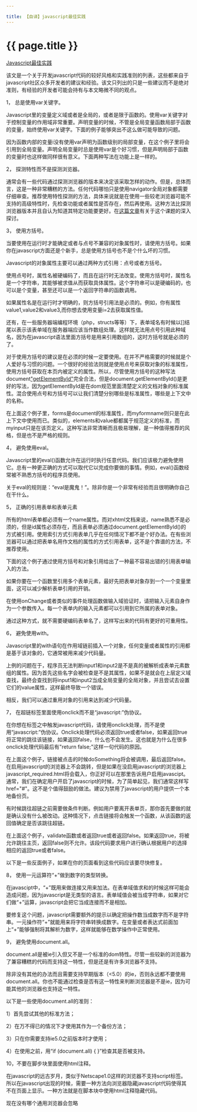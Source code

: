 ```yaml
---

title: 【自译】javascript最佳实践
---
```


{{ page.title }}
===============

[Javascript最佳实践](http://www.javascripttoolbox.com/bestpractices/)



该文是一个关于开发javascript代码的较好风格和实践准则的列表，这些都来自于javascript社区众多开发者的建议和经验。该文只列出的只是一些建议而不是绝对准则，有经验的开发者可能会持有与本文略微不同的观点。

  

1，  总是使用var关键字。

Javascript里的变量定义域或者是全局的，或者是限于函数的。使用var关键字对于控制变量的作用域非常重要。声明变量的时候，不管是全局变量函数局部于函数的变量，始终使用var关键字。下面的例子能够突出不这么做可能导致的问题。

   

因为函数内部的变量i没有使用var声明为函数级别的局部变量，在这个例子里将会引用到全局变量。声明全局变量时总是使用var是个好习惯，但是声明局部于函数的变量时也这样做同样很有意义。下面两种写法在功能上是一样的。

    

2，  探测特性而不是探测浏览器。

通常会有一些代码通过探测浏览器的版本来决定该采取怎样的动作。但是，总体而言，这是一种非常糟糕的方法。任何代码哪怕只是使用navigator全局对象都需要仔细审查。推荐使用特性探测的方法，具体来说就是在使用一些较老浏览器可能不支持的高级特性时，先检查功能或者属性是否存在，然后再使用。这种方法比探测浏览器版本并且自认为知道其特定功能要更好。在[这篇文章](http://www.jibbering.com/faq/faq_notes/not_browser_detect.html)有关于这个课题的深入探讨。

     

      

3，  使用方括号。

当要使用在运行时才能确定或者与点号不兼容的对象属性时，请使用方括号。如果你在javascript方面还是个新手，总是使用方括号也不是个什么坏的习惯。

Javascript的对象属性主要可以通过两种方式引用：点号或者方括号。

       

使用点号时，属性名被硬编码了，而且在运行时无法改变。使用方括号时，属性名是一个字符串，其能够被求值从而获取具体属性。这个字符串可以是硬编码的，也可以是个变量，甚至还可以是一个返回字符串的函数调用。

如果属性名是在运行时才明确的，则方括号引用法是必须的。例如，你有属性value1,value2和value3,而你想去使用变量i=2去获取属性值。



还有，在一些服务器端编程环境（php，structs等等）下，表单域名有时候以[]结尾以表示该表单域在服务器端应该当作数组处理。这样就无法用点号引用此种域名，因为在javascript语法里面方括号是用来引用数组的，这时方括号就是必须的了。

         

对于使用方括号的建议是在必须的时候一定要使用。在并不严格需要的时候就是个人爱好与习惯的问题。一个很好的经验法则就是使用点号来获取对象的标准属性，使用方括号获取在本页内被定义的属性。所以，尽管使用方括号的这种写法document["getElementById"]()完全合法，但是document.getElementById()是更好的写法，因为getElementById是在dom规范里面清楚定义的文档对象的标准属性。混合使用点号和方括号可以让我们清楚分别哪些是标准属性，哪些是上下文中的名称。

          

在上面这个例子里，forms是document的标准属性，而myformname则只是在此上下文中使用而已。类似的，elements和value都都属于规范定义的标准，而myinput只是在该页定义。这种写法非常清晰而且极易理解，是一种值得推荐的风格，但是也不是严格的规则。

           

4，  避免使用eval。

Javascript里的eval()函数允许在运行时执行任意代码。我们应该极力避免使用它。总有一种更正确的方式可以取代它以完成你要做的事情。例如，eval()函数经常被不熟悉方括号的程序员使用。

关于eval的规则是：“eval是魔鬼！”。除非你是一个非常有经验而且很明确你自己在干什么。

            

5，  正确的引用表单和表单元素

所有的html表单都必须有一个name属性。而对xhtml文档来说，name熟悉不是必须的，但是id属性必须存在，而且表单必须通过document.getElementById()的方式被引用。使用索引方式引用表单几乎在任何情况下都不是个好办法。在有些浏览器可以通过把表单名用作文档的属性的方式引用表单，这不是个靠谱的方法，不推荐使用。

下面的这个例子通过使用方括号和对象引用给出了一种最不容易出错的引用表单输入的方法。

             

如果你要在一个函数里引用多个表单元素，最好先把表单对象存到一个一个变量里面，这可以减少解析表单引用的开销。

              

在使用onChange或者类似的事件处理函数做输入域验证时，请把输入元素自身作为一个参数传入。每一个表单内的输入元素都可以引用到它所属的表单对象。

               

通过这种方式，就不需要硬编码表单名了，这样写出来的代码有更好的可重用性。

6，  避免使用with。

Javascript里的with语句在作用域链前插入一个对象，任何变量或者属性的引用都是基于该对象的，它通常被用来减少代码量。



上例的问题在于，程序员无法判断input1和input2是不是真的被解析成表单元素数组的属性。因为首先这些名字会被检查是不是其属性，如果不是就会在上层定义域查找，最终会查找到将input1和input2当成全局变量的全局对象，并且尝试去设置它们的value属性，这样最终导致一个错误。

相反，我们可以通过重用对象的引用来达到减少代码量。



                  

7，  在超链标签里面使用onclick而不是“javascript:”伪协议。

在你想在<A>标签之中触发javascript代码，请使用onclick处理，而不是使用“javascript:”伪协议。Onclick处理代码必须返回true或者false，如果返回true将正常的跳往该链接，如果返回false，什么也不会发生。这也就是为什么在很多onclick处理代码最后有"return false;"这样一句代码的原因。

                   

在上面这个例子，链接被点击的时候doSomething将会被调用，最后返回false。在启用javascript的浏览器上不会跳转，但是如果在没启用javascript的浏览器上javascript_required.html将会载入，你正好可以在那里告诉用户启用javascipt。通常，我们在确定用户开启了javascript的时候，为了简单起见，我们通常这样写href="#"。这不是个值得鼓励的做法。建议为禁用了javascript的用户提供一个本地备份页。

有时候跳往超链之前需要做条件判断。例如用户要离开表单页，那你首先要做的就是确认没有什么被改动。这种情况下，点击链接将会触发一个函数，从该函数的返回值确定是否该跳往超链。

                    

在上面这个例子，validate函数或者返回true或者返回false。如果返回true，将被允许跳往主页，返回false则不允许。该段代码要求用户进行确认根据用户的选择相应的返回true或者false。

以下是一些反面例子，如果在你的页面看到这些代码应该要尽快修复。

                     

8，  使用一元运算符“+”做到数字的类型转换。

在javascipt中，“+”既用来做连接又用来加法。在表单域值求和的时候这样可能会造成问题，因为javascript是无类型的语言。表单域值会被当成字符串，如果对它们做“+”运算，javascript会把它当成连接而不是相加。

                      

要修复这个问题，javascript需要额外的提示以确定把操作数当成数字而不是字符串。一元操作符“+”就能用来将字符串转换成数字。在变量或者表达式前面加上“+”能够强制将其解析为数字，这样就能够在数学操作中正常使用。

                       

                        

9，  避免使用document.all。

document.all是被ie引入但又不是一个标准的dom特性。尽管一些较新的浏览器为了兼容糟糕的代码而支持这一特性，但是还是有许多浏览器不支持。

除非没有其他的办法而且需要支持早期版本（<5.0）的ie，否则永远都不要使用document.all。你也不能通过检查是否有这一特性来判断浏览器是不是ie，因为可能其他的浏览器也支持这一特性。

                         

以下是一些使用document.all的准则：

1）首先尝试其他的标准方法；

2）在万不得已的情况下才使用其作为一个备份方法；

3）只在你需要支持ie5.0之前版本时才使用；

4）在使用之前，用“if (document.all) { }”检查其是否被支持。

10，不要在脚步块里面使用html注释。

在javascript的远古岁月，类似于Netscape1.0这样的浏览器不支持script标签。所以在javascript出现的时候，需要一种方法向浏览器隐藏javascript代码使得其不在页面上显示。一种方法就是在脚本块中使用html注释隐藏代码。

                          

现在没有哪个通用浏览器会忽略<script>标签，所以隐藏javascript源代码也就没有必要了，而且因为以下理由，这种做法通常被认为是有害的。

1）  在xhtml文档里，源代码事实上对浏览器是不可见的，在渲染页面上也是无用的；

2）  Html注释里面--是不被许可的，所以脚本里的任何自减操作都是无效的。

11，避免污染全局名字空间。

全局变量或者函数很少是真的必须的。全局的东西通常会造成源文件直接的名字冲突进而导致代码出错。将功能封装在一个单一的全局名字空间里面是一个好的做法。

要达成这样的目的有许多不同的做法，有些简单，有些则复杂的多。最简单的办法是创建一个单一的全局对象，并赋予其一些属性和方法。



[闭包](http://www.jibbering.com/faq/faq_notes/closures.html)也能够用来创建名字空间，[私有成员变量](http://www.crockford.com/javascript/private.html)也能javascript中进行模拟。


12，避免同步ajax调用。

进行ajax请求的时候能够选择同步或者异步模式。异步模式运行在后台从而其他的浏览器活动能够继续进行，同步模式则需等待请求返回才能继续。

应该要避免同步模式的请求。这样的请求会在请求返回之前卡死。在服务器很忙反应较慢的情况下，用户的浏览器将也干不了。要是一直没有收到响应，浏览器将持续阻塞直到请求超时。

如果你认为你的场景确实需要同步模式，最好先重新思考一下你的设计。几乎不存在非同步模式不可的情况。

13，使用json。

当需要把数据结构保存为纯文本或者需要使用ajax接收/发送数据结构的时候，尽量使用json而不是xml。[Json](http://www.json.org/)更紧致，更高效，而且还是语言中立的。

14，正确的使用<script>标签。

<script>标签里的LANGUAGE属性已经被弃用。创建代码块的正确方法如下：

